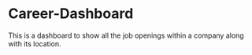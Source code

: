 # Career-Dashboard
This is a dashboard to show all the job openings within a company along with its location.
